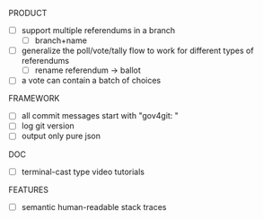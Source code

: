 PRODUCT
- [ ] support multiple referendums in a branch
  - [ ] branch+name

- [ ] generalize the poll/vote/tally flow to work for different types of referendums
  - [ ] rename referendum -> ballot

- [ ] a vote can contain a batch of choices

FRAMEWORK
- [ ] all commit messages start with "gov4git: "
- [ ] log git version
- [ ] output only pure json

DOC
- [ ] terminal-cast type video tutorials

FEATURES
- [ ] semantic human-readable stack traces
